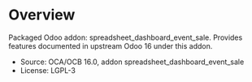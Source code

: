 # Overview

Packaged Odoo addon: spreadsheet_dashboard_event_sale. Provides features documented in upstream Odoo 16 under this addon.

- Source: OCA/OCB 16.0, addon spreadsheet_dashboard_event_sale
- License: LGPL-3
